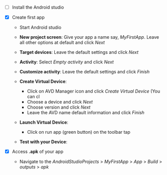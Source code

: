 - [ ] Install the Android studio

- [x] Create first app
  * Start Android studio
  * __New project screen__: Give your app a name say,  _MyFirstApp_. Leave all other options at default and click _Next_
  * __Target devices__: Leave the default settings and click _Next_
  * __Activity__: Select _Empty activity_ and click _Next_
  * __Customize activity__: Leave the default settings and click _Finish_
  * __Create Virtual Device__:
     - Click on AVD Manager icon and click _Create Virtual Device_ (You can cl
     - Choose a device and click _Next_
     - Choose version and click _Next_
     - Leave the AVD name default information and click _Finish_
     
  * __Launch Virtual Device__:
     - Click on run app (green button) on the toolbar tap
     
  * __Test with your Device__:

- [x] Access __.apk__ of your app
  * Navigate to the _AndroidStudioProjects_ > _MyFirstApp_ > _App_ > _Build_ > _outputs_ > _apk_
